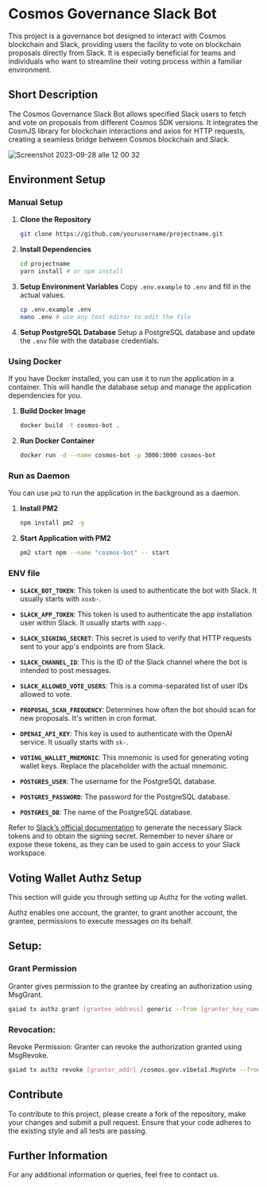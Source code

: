 # Cosmos Governance Slack Bot

This project is a governance bot designed to interact with Cosmos blockchain and Slack, providing users the facility to vote on blockchain proposals directly from Slack. It is especially beneficial for teams and individuals who want to streamline their voting process within a familiar environment.

## Short Description
The Cosmos Governance Slack Bot allows specified Slack users to fetch and vote on proposals from different Cosmos SDK versions. It integrates the CosmJS library for blockchain interactions and axios for HTTP requests, creating a seamless bridge between Cosmos blockchain and Slack.

![Screenshot 2023-09-28 alle 12 00 32](https://github.com/kintsugi-tech/governance-backend/assets/543292/ecba3353-46e8-4571-a1de-0fe67001ed9d)

## Environment Setup

### Manual Setup
1. **Clone the Repository**
   ```sh
   git clone https://github.com/yourusername/projectname.git
   ```
2. **Install Dependencies**
   ```sh
   cd projectname
   yarn install # or npm install
   ```
3. **Setup Environment Variables**
   Copy `.env.example` to `.env` and fill in the actual values.
   ```sh
   cp .env.example .env
   nano .env # use any text editor to edit the file
   ```
4. **Setup PostgreSQL Database**
   Setup a PostgreSQL database and update the `.env` file with the database credentials.

### Using Docker
If you have Docker installed, you can use it to run the application in a container. This will handle the database setup and manage the application dependencies for you.

1. **Build Docker Image**
   ```sh
   docker build -t cosmos-bot .
   ```
2. **Run Docker Container**
   ```sh
   docker run -d --name cosmos-bot -p 3000:3000 cosmos-bot
   ```

### Run as Daemon
You can use `pm2` to run the application in the background as a daemon.
1. **Install PM2**
   ```sh
   npm install pm2 -g
   ```
2. **Start Application with PM2**
   ```sh
   pm2 start npm --name "cosmos-bot" -- start
   ```
### ENV file
- **`SLACK_BOT_TOKEN`**: This token is used to authenticate the bot with Slack. It usually starts with `xoxb-`.
  
- **`SLACK_APP_TOKEN`**: This token is used to authenticate the app installation user within Slack. It usually starts with `xapp-`.
  
- **`SLACK_SIGNING_SECRET`**: This secret is used to verify that HTTP requests sent to your app's endpoints are from Slack.

- **`SLACK_CHANNEL_ID`**: This is the ID of the Slack channel where the bot is intended to post messages.

- **`SLACK_ALLOWED_VOTE_USERS`**: This is a comma-separated list of user IDs allowed to vote.
  
- **`PROPOSAL_SCAN_FREQUENCY`**: Determines how often the bot should scan for new proposals. It's written in cron format.
  
- **`OPENAI_API_KEY`**: This key is used to authenticate with the OpenAI service. It usually starts with `sk-`.

- **`VOTING_WALLET_MNEMONIC`**: This mnemonic is used for generating voting wallet keys. Replace the placeholder with the actual mnemonic.

- **`POSTGRES_USER`**: The username for the PostgreSQL database.

- **`POSTGRES_PASSWORD`**: The password for the PostgreSQL database.
  
- **`POSTGRES_DB`**: The name of the PostgreSQL database.
  
Refer to [Slack’s official documentation](https://api.slack.com/authentication) to generate the necessary Slack tokens and to obtain the signing secret. Remember to never share or expose these tokens, as they can be used to gain access to your Slack workspace.


## Voting Wallet Authz Setup
This section will guide you through setting up Authz for the voting wallet.

Authz enables one account, the granter, to grant another account, the grantee, permissions to execute messages on its behalf.

## Setup:

### Grant Permission
Granter gives permission to the grantee by creating an authorization using MsgGrant.

```bash
gaiad tx authz grant [grantee_address] generic --from [granter_key_name] --msg-type /cosmos.gov.v1beta1.MsgVote
```

### Revocation:
Revoke Permission: Granter can revoke the authorization granted using MsgRevoke.

```bash
gaiad tx authz revoke [granter_addr] /cosmos.gov.v1beta1.MsgVote --from [granter_key_name]
```

## Contribute
To contribute to this project, please create a fork of the repository, make your changes and submit a pull request. Ensure that your code adheres to the existing style and all tests are passing.

## Further Information
For any additional information or queries, feel free to contact us.
